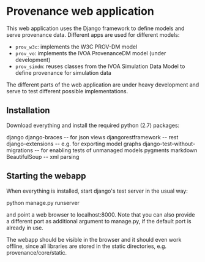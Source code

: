# Provenance web application

This web application uses the Django framework to define models and serve provenance data. Different apps are used for different models:

* `prov_w3c`: implements the W3C PROV-DM model
* `prov_vo`: implements the IVOA ProvenanceDM model (under development)
* `prov_simdm`: reuses classes from the IVOA Simulation Data Model to define provenance for simulation data
 
The different parts of the web application are under heavy development and serve to test different possible implementations.

## Installation
Download everything and install the required python (2.7) packages:

django
django-braces -- for json views
djangorestframework -- rest
django-extensions -- e.g. for exporting model graphs
django-test-without-migrations -- for enabling tests of unmanaged models
pygments
markdown
BeautifulSoup -- xml parsing

## Starting the webapp
When everything is installed, start django's test server in the usual way:

python manage.py runserver

and point a web browser to localhost:8000. Note that you can also provide a different port as additional argument to manage.py, if the default port is already in use.

The webapp should be visible in the browser and it should even work offline, since all libraries are stored in the static directories, e.g. provenance/core/static.


